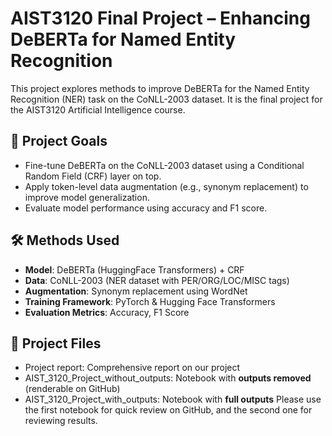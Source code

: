 # AIST3120 Final Project – Enhancing DeBERTa for Named Entity Recognition

This project explores methods to improve DeBERTa for the Named Entity Recognition (NER) task on the CoNLL-2003 dataset. It is the final project for the AIST3120 Artificial Intelligence course.

## 🧠 Project Goals
- Fine-tune DeBERTa on the CoNLL-2003 dataset using a Conditional Random Field (CRF) layer on top.
- Apply token-level data augmentation (e.g., synonym replacement) to improve model generalization.
- Evaluate model performance using accuracy and F1 score.

## 🛠️ Methods Used
- **Model**: DeBERTa (HuggingFace Transformers) + CRF
- **Data**: CoNLL-2003 (NER dataset with PER/ORG/LOC/MISC tags)
- **Augmentation**: Synonym replacement using WordNet
- **Training Framework**: PyTorch & Hugging Face Transformers
- **Evaluation Metrics**: Accuracy, F1 Score

## 📁 Project Files
- Project report: Comprehensive report on our project
- AIST_3120_Project_without_outputs: Notebook with **outputs removed** (renderable on GitHub)
- AIST_3120_Project_with_outputs: Notebook with **full outputs**
Please use the first notebook for quick review on GitHub, and the second one for reviewing results.

